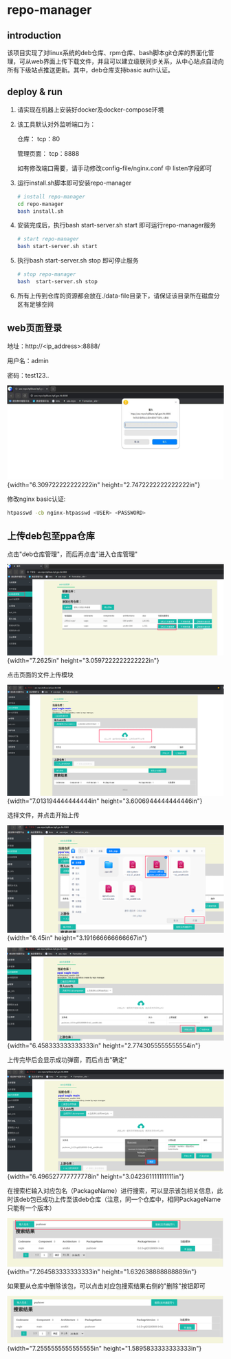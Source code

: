 # repo-manager

## introduction

该项目实现了对linux系统的deb仓库、rpm仓库、bash脚本git仓库的界面化管理，可从web界面上传下载文件，并且可以建立级联同步关系，从中心站点自动向所有下级站点推送更新。其中，deb仓库支持basic auth认证。

## deploy & run 

1.  请实现在机器上安装好docker及docker-compose环境

2.  该工具默认对外监听端口为：

    仓库： tcp：80

    管理页面： tcp：8888

    如有修改端口需要，请手动修改config-file/nginx.conf 中 listen字段即可

3. 运行install.sh脚本即可安装repo-manager

   ```bash
   # install repo-manager
   cd repo-manager
   bash install.sh
   ```

4. 安装完成后，执行bash start-server.sh start 即可运行repo-manager服务

   ```bash
   # start repo-manager
   bash start-server.sh start 
   ```

5. 执行bash start-server.sh stop 即可停止服务

   ```bash
   # stop repo-manager
   bash  start-server.sh stop
   ```

6.  所有上传到仓库的资源都会放在./data-file目录下，请保证该目录所在磁盘分区有足够空间

## web页面登录

地址：http://<ip_address>:8888/

用户名：admin

密码：test123..

![截圖_選取範圍_20250206104937](readme-images/media/image2.jpeg){width="6.309722222222222in"
height="2.7472222222222222in"}

修改nginx basic认证:

```bash
htpasswd -cb nginx-htpasswd <USER> <PASSWORD>
```

## 上传deb包至ppa仓库

点击"deb仓库管理"，而后再点击"进入仓库管理"

![](readme-images/media/image3.png){width="7.2625in"
height="3.0597222222222222in"}

点击页面的文件上传模块

![](readme-images/media/image4.png){width="7.013194444444444in"
height="3.6006944444444446in"}

选择文件，并点击开始上传

![](readme-images/media/image5.png){width="6.45in"
height="3.191666666666667in"}

![](readme-images/media/image6.png){width="6.458333333333333in"
height="2.7743055555555554in"}

上传完毕后会显示成功弹窗，而后点击"确定"

![](readme-images/media/image7.png){width="6.496527777777778in"
height="3.042361111111111in"}

在搜索栏输入对应包名（PackageName）进行搜索，可以显示该包相关信息，此时该deb包已成功上传至该deb仓库（注意，同一个仓库中，相同PackageName只能有一个版本）

![](readme-images/media/image8.png){width="7.264583333333333in"
height="1.632638888888889in"}

如果要从仓库中删除该包，可以点击对应包搜索结果右侧的"删除"按钮即可

![](readme-images/media/image9.png){width="7.2555555555555555in"
height="1.5895833333333333in"}
